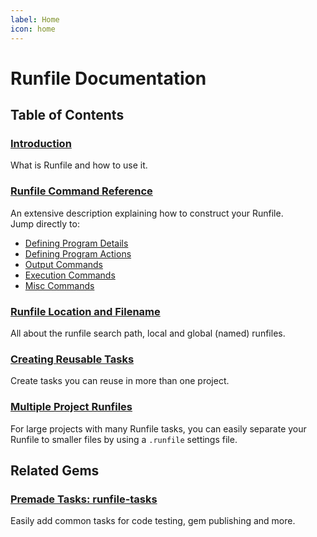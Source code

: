 ```yaml
---
label: Home
icon: home
---
```


# Runfile Documentation

<object data="/assets/cast.svg" style='width:100%'></object>

## Table of Contents

###  [Introduction](Introduction.md)

What is Runfile and how to use it.

### [Runfile Command Reference](Runfile-Command-Reference/)

An extensive description explaining how to construct your Runfile.  
Jump directly to: 

- [Defining Program Details](Runfile-Command-Reference/Defining-Program-Details.md)
- [Defining Program Actions](Runfile-Command-Reference/Defining-Program-Actions.md)
- [Output Commands](Runfile-Command-Reference/Output-Commands.md)
- [Execution Commands](Runfile-Command-Reference/Execution-Commands.md)
- [Misc Commands](Runfile-Command-Reference/Misc-Commands.md)

### [Runfile Location and Filename](Runfile-Location-and-Filename.md)

All about the runfile search path, local and global (named) runfiles.

### [Creating Reusable Tasks](Creating-Reusable-Tasks.md)

Create tasks you can reuse in more than one project.

### [Multiple Project Runfiles](Multiple-Project-Runfiles.md)

For large projects with many Runfile tasks, you can easily separate
your Runfile to smaller files by using a `.runfile` settings file.


## Related Gems

### [Premade Tasks: runfile-tasks][1]  

Easily add common tasks for code testing, gem publishing and more.



[1]: https://github.com/DannyBen/runfile-tasks
